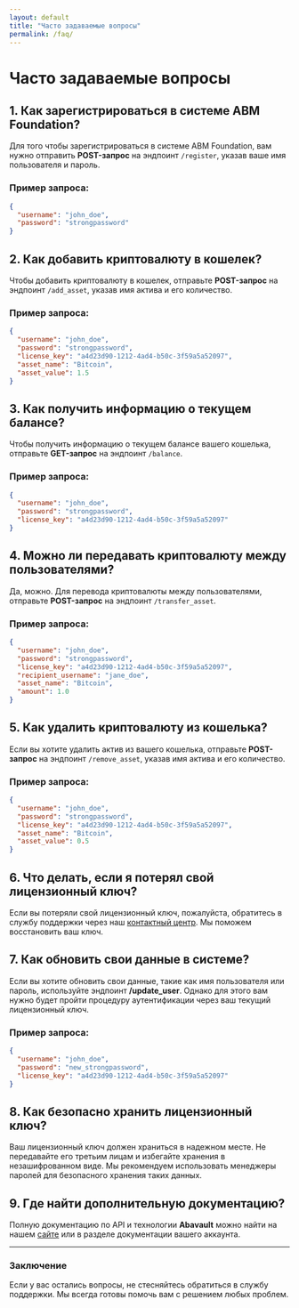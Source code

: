 ```yaml
---
layout: default
title: "Часто задаваемые вопросы"
permalink: /faq/
---
```


# Часто задаваемые вопросы

## 1. Как зарегистрироваться в системе ABM Foundation?

Для того чтобы зарегистрироваться в системе ABM Foundation, вам нужно отправить **POST-запрос** на эндпоинт `/register`, указав ваше имя пользователя и пароль.

### Пример запроса:
```json
{
  "username": "john_doe",
  "password": "strongpassword"
}
```

## 2. Как добавить криптовалюту в кошелек?

Чтобы добавить криптовалюту в кошелек, отправьте **POST-запрос** на эндпоинт `/add_asset`, указав имя актива и его количество.

### Пример запроса:
```json
{
  "username": "john_doe",
  "password": "strongpassword",
  "license_key": "a4d23d90-1212-4ad4-b50c-3f59a5a52097",
  "asset_name": "Bitcoin",
  "asset_value": 1.5
}
```

## 3. Как получить информацию о текущем балансе?

Чтобы получить информацию о текущем балансе вашего кошелька, отправьте **GET-запрос** на эндпоинт `/balance`.

### Пример запроса:
```json
{
  "username": "john_doe",
  "password": "strongpassword",
  "license_key": "a4d23d90-1212-4ad4-b50c-3f59a5a52097"
}
```

## 4. Можно ли передавать криптовалюту между пользователями?

Да, можно. Для перевода криптовалюты между пользователями, отправьте **POST-запрос** на эндпоинт `/transfer_asset`.

### Пример запроса:
```json
{
  "username": "john_doe",
  "password": "strongpassword",
  "license_key": "a4d23d90-1212-4ad4-b50c-3f59a5a52097",
  "recipient_username": "jane_doe",
  "asset_name": "Bitcoin",
  "amount": 1.0
}
```

## 5. Как удалить криптовалюту из кошелька?

Если вы хотите удалить актив из вашего кошелька, отправьте **POST-запрос** на эндпоинт `/remove_asset`, указав имя актива и его количество.

### Пример запроса:
```json
{
  "username": "john_doe",
  "password": "strongpassword",
  "license_key": "a4d23d90-1212-4ad4-b50c-3f59a5a52097",
  "asset_name": "Bitcoin",
  "asset_value": 0.5
}
```

## 6. Что делать, если я потерял свой лицензионный ключ?

Если вы потеряли свой лицензионный ключ, пожалуйста, обратитесь в службу поддержки через наш [контактный центр](mailto:support@abmfoundation.com). Мы поможем восстановить ваш ключ.

## 7. Как обновить свои данные в системе?

Если вы хотите обновить свои данные, такие как имя пользователя или пароль, используйте эндпоинт **/update_user**. Однако для этого вам нужно будет пройти процедуру аутентификации через ваш текущий лицензионный ключ.

### Пример запроса:
```json
{
  "username": "john_doe",
  "password": "new_strongpassword",
  "license_key": "a4d23d90-1212-4ad4-b50c-3f59a5a52097"
}
```

## 8. Как безопасно хранить лицензионный ключ?

Ваш лицензионный ключ должен храниться в надежном месте. Не передавайте его третьим лицам и избегайте хранения в незашифрованном виде. Мы рекомендуем использовать менеджеры паролей для безопасного хранения таких данных.

## 9. Где найти дополнительную документацию?

Полную документацию по API и технологии **Abavault** можно найти на нашем [сайте](https://abmfoundation.com/docs) или в разделе документации вашего аккаунта.

---

### Заключение

Если у вас остались вопросы, не стесняйтесь обратиться в службу поддержки. Мы всегда готовы помочь вам с решением любых проблем.

